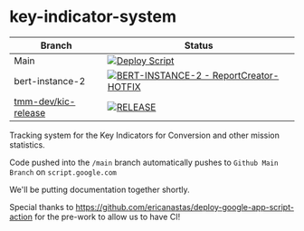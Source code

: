 # key-indicator-system

| Branch | Status |
| --- | --- |
| Main | [![Deploy Script](https://github.com/texas-mcallen-mission/key-indicator-system/actions/workflows/main.yml/badge.svg)](https://github.com/texas-mcallen-mission/key-indicator-system/actions/workflows/main.yml) |
| bert-instance-2 | [![BERT-INSTANCE-2 - ReportCreator-HOTFIX](https://github.com/texas-mcallen-mission/key-indicator-system/actions/workflows/BERT-INSTANCE-2.yml/badge.svg)](https://github.com/texas-mcallen-mission/key-indicator-system/actions/workflows/BERT-INSTANCE-2.yml) |
| [tmm-dev/kic-release](https://github.com/tmm-dev/kic-release) | [![RELEASE](https://github.com/tmm-dev/kic-release/actions/workflows/main.yml/badge.svg)](https://github.com/tmm-dev/kic-release/actions/workflows/main.yml) |


Tracking system for the Key Indicators for Conversion and other mission statistics.

Code pushed into the ``/main``  branch automatically pushes to ``Github Main Branch`` on ``script.google.com``

We'll be putting documentation together shortly.

Special thanks to <https://github.com/ericanastas/deploy-google-app-script-action> for the pre-work to allow us to have CI!
